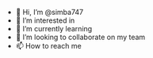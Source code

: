 - 👋 Hi, I’m @simba747
- 👀 I’m interested in
- 🌱 I’m currently learning  
- 💞️ I’m looking to collaborate on my team
- 📫 How to reach me 

<!---
simba747/simba747 is a ✨ special ✨ repository because its `README.md` (this file) appears on your GitHub profile.
You can click the Preview link to take a look at your changes.
--->

